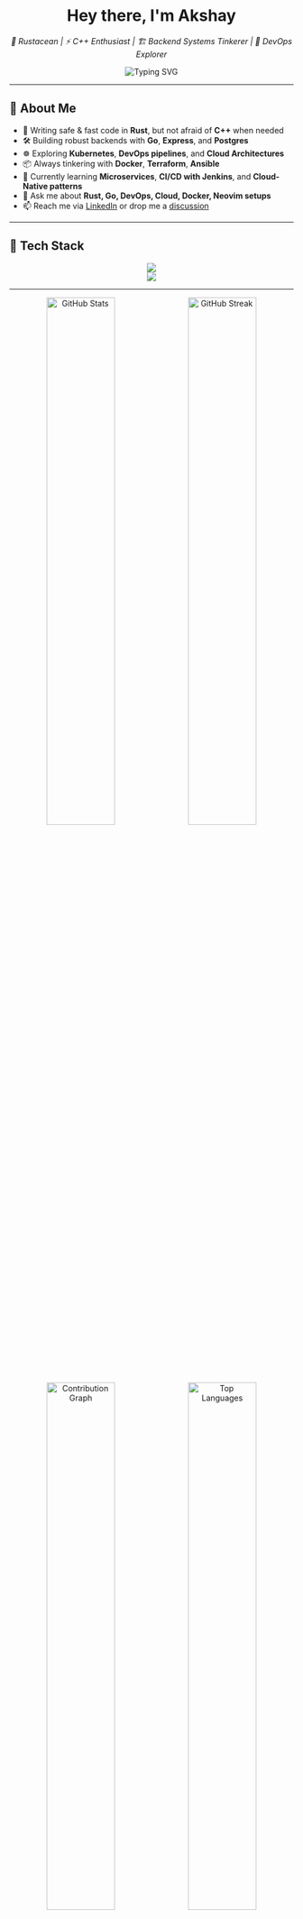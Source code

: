 <h1 align="center">Hey there, I'm <strong>Akshay</strong></h1>

<p align="center">
  <em>🐧 Rustacean | ⚡ C++ Enthusiast | 🏗️ Backend Systems Tinkerer | 🐳 DevOps Explorer</em>
</p>

<p align="center">
  <img src="https://readme-typing-svg.demolab.com?font=Fira+Code&weight=600&size=22&pause=1000&color=36BCF7&center=true&vCenter=true&width=435&lines=Go+%26+Rust+Lover;Backend+Developer;DevOps+%26+Cloud+Enthusiast;Lifelong+Learner+%F0%9F%8E%93" alt="Typing SVG">
</p>

---

## 🧠 About Me  

- 🦀 Writing safe & fast code in **Rust**, but not afraid of **C++** when needed  
- 🛠️ Building robust backends with **Go**, **Express**, and **Postgres**  
- ☸️ Exploring **Kubernetes**, **DevOps pipelines**, and **Cloud Architectures**  
- 📦 Always tinkering with **Docker**, **Terraform**, **Ansible**  
- 🌱 Currently learning **Microservices**, **CI/CD with Jenkins**, and **Cloud-Native patterns**  
- 💬 Ask me about **Rust, Go, DevOps, Cloud, Docker, Neovim setups**  
- 📫 Reach me via [LinkedIn](https://www.linkedin.com/in/akshay2642005) or drop me a [discussion](https://github.com/Akshay2642005/Akshay2642005/discussions/new/choose)

---

## 🧰 Tech Stack  

<p align="center">
  <!-- Languages -->
  <img src="https://skillicons.dev/icons?i=go,rust,cpp,ts,js,nodejs,express,postgres,mongodb,bash" /><br>
  <!-- DevOps & Cloud -->
  <img src="https://skillicons.dev/icons?i=docker,kubernetes,aws,gcp,jenkins,terraform,ansible,linux,git,github,neovim" />
</p>

---

<p align="center">
  <!-- GitHub Stats -->
  <img src="https://github-readme-stats.vercel.app/api?username=Akshay2642005&show_icons=true&count_private=true&hide_border=true&title_color=58A6FF&icon_color=F78166&text_color=C9D1D9&bg_color=0D1117&hide=issues" width="49%" alt="GitHub Stats" />
  
  <!-- Streak Stats -->
  <img src="https://streak-stats.demolab.com?user=Akshay2642005&theme=github-dark&hide_border=true&ring=58A6FF&fire=F78166&currStreakLabel=58A6FF" width="49%" alt="GitHub Streak" />
</p>

<p align="center">
  <!-- Contribution Graph -->
  <img src="https://github-readme-activity-graph.vercel.app/graph?username=Akshay2642005&bg_color=0D1117&color=58A6FF&line=F78166&point=FFFFFF&area=true&hide_border=true" width="49%" alt="Contribution Graph" />

  <!-- Top Languages -->
  <img src="https://github-readme-stats.vercel.app/api/top-langs/?username=Akshay2642005&layout=compact&hide_border=true&title_color=58A6FF&text_color=C9D1D9&bg_color=0D1117&langs_count=8" width="49%" alt="Top Languages" />
</p>

---

## ☕ Fun Facts  

- 🎧 Love listening to music & podcasts while coding  
- 🧠 Enjoy debugging and breaking things (on purpose) to learn  
- 🛠 Minimalist terminal setup with [Arch Linux](https://wiki.archlinux.org/), [fish](https://fishshell.com/), [neovim](https://neovim.io/)  
- 🔧 Obsessed with improving developer workflows & productivity  

---

<p align="center">
  <img src="https://readme-typing-svg.herokuapp.com?font=JetBrains+Mono&pause=1000&color=35F7B4&width=435&lines=Thanks+for+visiting!+Happy+Hacking!+%F0%9F%90%9B" alt="Typing SVG" />
</p>

---

## 📫 Connect With Me  

<p align="center">
  <a href="https://github.com/Akshay2642005"><img src="https://img.shields.io/badge/GitHub-000?style=for-the-badge&logo=github&logoColor=white" /></a>
  <a href="https://www.linkedin.com/in/akshay2642005"><img src="https://img.shields.io/badge/LinkedIn-0077B5?style=for-the-badge&logo=linkedin&logoColor=white" /></a>
  <a href="https://hub.docker.com/u/akshay2642005"><img src="https://img.shields.io/badge/DockerHub-2496ED?style=for-the-badge&logo=docker&logoColor=white" /></a>
  <a href="mailto:akshay2642005@gmail.com"><img src="https://img.shields.io/badge/Email-D14836?style=for-the-badge&logo=gmail&logoColor=white" /></a>
</p>
